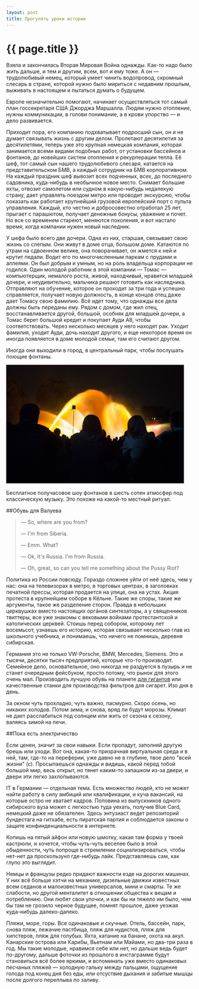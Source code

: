 ```yaml
---
layout: post
title: Прогулять уроки истории
---
```

# {{ page.title }}

Взяла и закончилась Вторая Мировая Война однажды. Как-то надо было жить дальше, и тем и другим, всем, вот и ему тоже. А он —  трудолюбивый немец, который умеет чинить водопровод, скромный слесарь в стране, которой нужно было мириться с недавним прошлым, выживать в настоящем и пытаться думать о будущем. 

Европе незначительно помогают, начинает осуществляться тот самый план госсекретаря США Джорджа Маршалла. Людям нужно отопление, нужны коммуникации, в голови понимание, а в крови упорство — и дело развивается.

Приходит пора, его компанию подхватывает подросший сын, он и не думает связывать жизнь с другим делом. Пролетают  десятилетия за десятилетями, теперь уже это крупная немецкая компания, которая занимается всеми видами подобных работ, от установки бассейнов и фонтанов, до новейших систем отопления и рекурперации тепла. Её шеф, тот самый сын нашего трудолюбивого слесаря, катается на представительском БМВ, а каждый сотрудник на БМВ корпоративном. На каждый праздник шеф вывозит всех подченных, всех, до последнего садовника, куда-нибудь в необычное новое место. Снимает большие яхты, отвозит самолетом или судном в какую-нибудь недалекую страну, дает управлять поездом метро или проводит экскурсию, чтобы показать как работает крупнейший грузовой европейский порт с пульта управления. Каждый, кто честно и добросовестно отработал 25 лет, прыгает с парашютом, получает денежные бонусы, уважение и почет. Но все со временем стареют, меняются поколения, и вот настало время, когда компании нужен новый наследник. 

У шефа было всего две дочери. Одна из них, старшая, связывает свою жизнь со слепым. Они живут в доме отца, большом доме. Катаются по утрам на сдвоенном велике, она поворачивает, он жмется к ней и крутит педали. Водит его по многочисленным паркам с прудами и аллеями. Он был добрым и умным, но на роль владельца корпорации не годился. Один молодой работник в этой компании — Томас — компьютерщик, немалого роста, живой, находчивый, нравится младшей дочери, и неудивительно, мальчика решают готовить как наследника. Отправляют на обучение, которое он проходит за три года и успешно справляется, получает новую должность, в конце концов отец даже дает Томасу свою фамилию. Всё идет тому, что однажды все дела должны быть переданы ему. Рядом с домом, где жил отец, восстанавливается другой, большой, особняк для младшей дочери, а Томас берет большой кредит и покупает Ауди A8, чтобы соответствовать. Через несколько месяцев у него находят рак. Уходит фамилия, уходит Ауди, дочь находит другого, и еще некоторое время он иногда появляется в доме молодой семьи, там его считают другом. 

Иногда они выходили в город, в центральный парк, чтобы послушать поющие фонтаны.

![hamburg](/img/photos/hamburg1.jpg)

Бесплатное получасовое шоу фонтанов в шесть сотен атмосфер под классическую музыку. Это похоже на какой-то местный ритуал.

##Обувь для Валуева

> — So, where are you from? 
>
> — I'm from Siberia.
> 
> — Emm. What?
> 
> — Ok, It's Russia. I'm from Russia.
> 
> — Oh, great, so can you tell me something about the Pussy Riot?
>

Политика из России повсюду. Гораздо сложнее уйти от неё здесь, чем у нас: она на телевизорах в метро, в торговых центрах, в заголовках печатной прессы, которая продается на улице, она на устах. Акция протеста в крупнейшем соборе в Кёльне. Такие же споры, такие же аргументы, такое же разделение сторон. Правда в небольших церквушках вместо настоящих оргáнов синтезаторы, а у священников твиттеры, все уже знакомы с вековыми войнами протестантской и католических церквей. Стоишь перед собором, которому лет восемьсот, узнаешь его историю, которая связывает несколько глав из школьного учебника, и понимаешь, что ничего не помнишь, деревня сибирская.

Германия это не только VW-Porsche, BMW, Mercedes, Siemens. Это и тысячи, десятки тысяч предприятий, которые что-то производят. Семейное дело, основательное, оно никогда не раздуется в пузырь и не станет очередным фейсбуком, просто потому, что рынок для этого очень мал. Производить лучшую обувь на планете [для гигантов](http://www.deutsche-welle.com/dw/article/0,,16113501,00.html) или качественные станки для производства фильтров для сигарет. Изо дня в день.

За окном чуть прохладно, чуть важно, пасмурно. Скоро осень, но никаких холодов. Потом зима, и снова, вряд ли будут морозы. Климат не дает расслабиться под солнцем или жить от сезона к сезону, валяясь зимой на печи. 

##Пока есть электричество

Если ценен, значит за свои навыки. Если пропадут, заполняй другую брешь или уходи. Вот она, какая-то призрачная виртуальная среда и в ней, там, где-то на переферии, уже давно не в глубине, твое дело "всей жизни" (с). Просыпаешься однажды и видишь, какой перед тобой большой мир, весь открыт, но тянет каким-то запашком из-за двери, и двери эти легко захлопываются. 

IT в Германии — отдельная тема. Есть множество людей, кто не может найти работу в силу амбиций или квалификации, и куча вакансий, на которые остро не хватает кадров. Половина из выпускников одного сибирского вуза может с легкостью туда уехать, получив Blue Card, немецкий даже не обязателен. Здесь энтузиаст ведет репозиторий бундестага на гитхабе, есть пиратская партия и соблюдается законы о защите конфинденциальности в интернете. 

Копишь на пятый айфон или новую шмотку, какая там форма у твоей кастрюли, и хочется, чтобы чуть-чуть веселее было в этой обыденности, чуть попроще в стремлении социализироваться, чтобы нет-нет да проскользунл где-нибудь лайк. Представляешь сам, как глупо это выглядит.

Немцы и французы редко придают важности езде на дорогих машинах. У них всё больше хэтчи на механике, дизельные движки известных всем седанов и малоизвестных универсалов, мини и смарты. Те же слабости, но другой менталитет в отношении общества к вещам и потреблению. Они любят свои улочки, и как бы ни тяжело им было, чем бы там не грозило черное будущее, помнят прошлое, даже уезжая куда-нибудь далеко-далеко.

Пляжи, море, горы. Все одинаковые и скучные. Отель, бассейн, парк, снова пляж, лежачие пастбища, пляж для нудистов, пляж для хипстеров, пляж для голубых. Яхта, катание на банане, охота на акул. Канарские острова или Карибы, Вьетнам или Майами, но два-три раза в год. Мы такие молодые, нравимся себе или нет, но дальше ведь будет по-другому, дальше фоточки из прошлого в инстаграмме будут становиться всё более яркими, и вспоминать уже вместо одинаковых песчаных пляжей — холодную гальку между пальцами, ощущение голода под конец дня без еды, или отсуствие дыхания и забитые мышцы после долгого переплыва по заливу.


